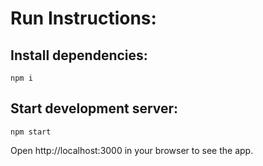 # Run Instructions:

## Install dependencies:

`npm i`

## Start development server:

`npm start`

Open http://localhost:3000 in your browser to see the app.
